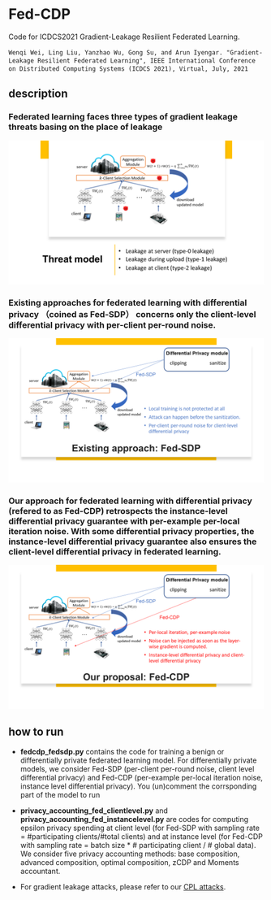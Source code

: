 # Fed-CDP
Code for ICDCS2021 Gradient-Leakage Resilient Federated Learning.

```
Wenqi Wei, Ling Liu, Yanzhao Wu, Gong Su, and Arun Iyengar. "Gradient-Leakage Resilient Federated Learning", IEEE International Conference on Distributed Computing Systems (ICDCS 2021), Virtual, July, 2021  
```


## description

### Federated learning faces three types of gradient leakage threats basing on the place of leakage 

![threat model](description/Slide3.PNG)


### Existing approaches for federated learning with differential privacy （coined as Fed-SDP） concerns only the client-level differential privacy with per-client per-round noise.

![fed-sdp](description/Slide6.PNG)

### Our approach for federated learning with differential privacy (refered to as Fed-CDP) retrospects the instance-level differential privacy guarantee with per-example per-local iteration noise. With some differential privacy properties, the instance-level differential privacy guarantee also ensures the client-level differential privacy in federated learning.

![fed-cdp](description/Slide7.PNG)




## how to run


- <strong>fedcdp_fedsdp.py</strong> contains the code for training a benign or differentially private federated learning model. For differentially private models, we consider Fed-SDP (per-client per-round noise, client level differential privacy) and Fed-CDP (per-example per-local iteration noise, instance level differential privacy). You (un)comment the corrsponding part of the model to run

- <strong>privacy_accounting_fed_clientlevel.py</strong>  and <strong>privacy_accounting_fed_instancelevel.py</strong> are codes for computing epsilon privacy spending at client level (for Fed-SDP with sampling rate = #participating clients/#total clients) and at instance level (for Fed-CDP with sampling rate = batch size * # participating client / # global data). We consider five privacy accounting methods: base composition, advanced composition, optimal composition, zCDP and Moments accountant.

- For gradient leakage attacks, please refer to our [CPL attacks](https://git-disl.github.io/ESORICS20-CPL/).




